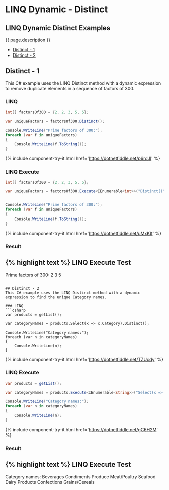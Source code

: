 # LINQ Dynamic - Distinct

## LINQ Dynamic Distinct Examples
{{ page.description }}

- [Distinct - 1](#distinct---1)
- [Distinct - 2](#distinct---2)

## Distinct - 1
This C# example uses the LINQ Distinct method with a dynamic expression to remove duplicate elements in a sequence of factors of 300.

### LINQ
```csharp
int[] factorsOf300 = {2, 2, 3, 5, 5};

var uniqueFactors = factorsOf300.Distinct();

Console.WriteLine("Prime factors of 300:");
foreach (var f in uniqueFactors)
{
	Console.WriteLine(f.ToString());
}
```
{% include  component-try-it.html href='https://dotnetfiddle.net/p6rdJI' %}

### LINQ Execute
```csharp
int[] factorsOf300 = {2, 2, 3, 5, 5};

var uniqueFactors = factorsOf300.Execute<IEnumerable<int>>("Distinct()");


Console.WriteLine("Prime factors of 300:");
foreach (var f in uniqueFactors)
{
	Console.WriteLine(f.ToString());
}
```
{% include  component-try-it.html href='https://dotnetfiddle.net/uMxKIt' %}

### Result
{% highlight text %}
LINQ Execute Test
------------------------------
Prime factors of 300:
2
3
5

```

## Distinct - 2
This C# example uses the LINQ Distinct method with a dynamic expression to find the unique Category names.

### LINQ
```csharp
var products = getList();

var categoryNames = products.Select(x => x.Category).Distinct();

Console.WriteLine("Category names:");
foreach (var n in categoryNames)
{
	Console.WriteLine(n);
}
```
{% include  component-try-it.html href='https://dotnetfiddle.net/TZUcdy' %}

### LINQ Execute
```csharp
var products = getList();

var categoryNames = products.Execute<IEnumerable<string>>("Select(x => x.Category).Distinct()");

Console.WriteLine("Category names:");
foreach (var n in categoryNames)
{
	Console.WriteLine(n);
}
```
{% include  component-try-it.html href='https://dotnetfiddle.net/gC6H2M' %}

### Result
{% highlight text %}
LINQ Execute Test
------------------------------
Category names:
Beverages
Condiments
Produce
Meat/Poultry
Seafood
Dairy Products
Confections
Grains/Cereals

```
